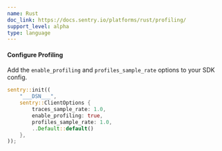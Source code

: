 ```yaml
---
name: Rust
doc_link: https://docs.sentry.io/platforms/rust/profiling/
support_level: alpha
type: language
---
```


#### Configure Profiling

Add the `enable_profiling` and `profiles_sample_rate` options to your SDK config.

```rust
sentry::init((
    "___DSN___",
    sentry::ClientOptions {
        traces_sample_rate: 1.0,
        enable_profiling: true,
        profiles_sample_rate: 1.0,
        ..Default::default()
    },
));
```